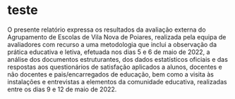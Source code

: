 # teste

O presente relatório expressa os resultados da avaliação externa do Agrupamento de Escolas de Vila Nova de Poiares, realizada pela equipa de avaliadores com recurso a uma metodologia que inclui a observação da prática educativa e letiva, efetuada nos dias 5 e 6 de maio de 2022, a análise dos documentos estruturantes, dos dados estatísticos oficiais e das respostas aos questionários de satisfação aplicados a alunos, docentes e não docentes e pais/encarregados de educação, bem como a visita às instalações e entrevistas a elementos da comunidade educativa, realizadas entre os dias 9 e 12 de maio de 2022.
